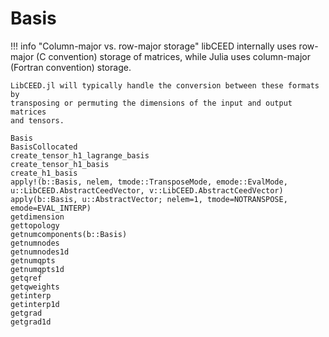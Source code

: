 # Basis

!!! info "Column-major vs. row-major storage"
    libCEED internally uses row-major (C convention) storage of matrices,
    while Julia uses column-major (Fortran convention) storage.

    LibCEED.jl will typically handle the conversion between these formats by
    transposing or permuting the dimensions of the input and output matrices
    and tensors.

```@docs
Basis
BasisCollocated
create_tensor_h1_lagrange_basis
create_tensor_h1_basis
create_h1_basis
apply!(b::Basis, nelem, tmode::TransposeMode, emode::EvalMode, u::LibCEED.AbstractCeedVector, v::LibCEED.AbstractCeedVector)
apply(b::Basis, u::AbstractVector; nelem=1, tmode=NOTRANSPOSE, emode=EVAL_INTERP)
getdimension
gettopology
getnumcomponents(b::Basis)
getnumnodes
getnumnodes1d
getnumqpts
getnumqpts1d
getqref
getqweights
getinterp
getinterp1d
getgrad
getgrad1d
```
